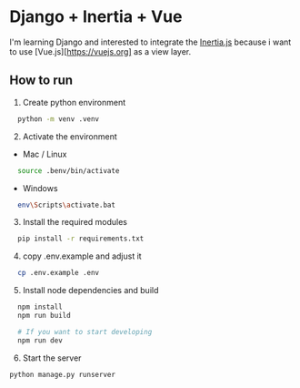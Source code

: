 # Django + Inertia + Vue

I'm learning Django and interested to integrate the [Inertia.js](https://inertiajs.com/) because i want to use [Vue.js][https://vuejs.org] as a view layer.

## How to run

1. Create python environment

```bash
  python -m venv .venv
```

2. Activate the environment

- Mac / Linux

```bash
  source .benv/bin/activate
```

- Windows

```bash
  env\Scripts\activate.bat
```

3. Install the required modules

```bash
  pip install -r requirements.txt
```

4. copy .env.example and adjust it

```bash
  cp .env.example .env
```

5. Install node dependencies and build

```bash
  npm install
  npm run build

  # If you want to start developing
  npm run dev
```

6. Start the server

```bash
python manage.py runserver
```
